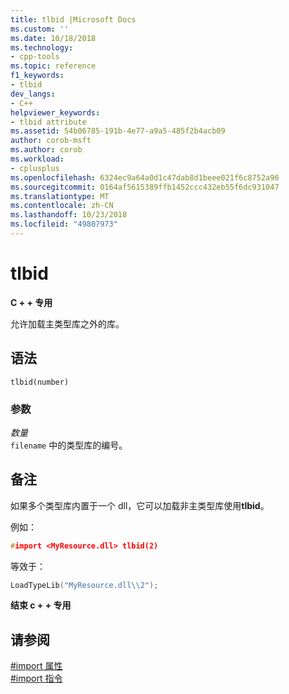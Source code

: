 ```yaml
---
title: tlbid |Microsoft Docs
ms.custom: ''
ms.date: 10/18/2018
ms.technology:
- cpp-tools
ms.topic: reference
f1_keywords:
- tlbid
dev_langs:
- C++
helpviewer_keywords:
- tlbid attribute
ms.assetid: 54b06785-191b-4e77-a9a5-485f2b4acb09
author: corob-msft
ms.author: corob
ms.workload:
- cplusplus
ms.openlocfilehash: 6324ec9a64a0d1c47dab8d1beee021f6c8752a96
ms.sourcegitcommit: 0164af5615389ffb1452ccc432eb55f6dc931047
ms.translationtype: MT
ms.contentlocale: zh-CN
ms.lasthandoff: 10/23/2018
ms.locfileid: "49807973"
---
```

# <a name="tlbid"></a>tlbid

**C + + 专用**

允许加载主类型库之外的库。

## <a name="syntax"></a>语法

```
tlbid(number)
```

### <a name="parameters"></a>参数

*数量*<br/>
`filename` 中的类型库的编号。

## <a name="remarks"></a>备注

如果多个类型库内置于一个 dll，它可以加载非主类型库使用**tlbid**。

例如：

```cpp
#import <MyResource.dll> tlbid(2)
```

等效于：

```cpp
LoadTypeLib("MyResource.dll\\2");
```

**结束 c + + 专用**

## <a name="see-also"></a>请参阅

[#import 属性](../preprocessor/hash-import-attributes-cpp.md)<br/>
[#import 指令](../preprocessor/hash-import-directive-cpp.md)